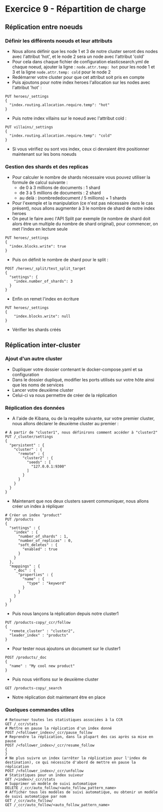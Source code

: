 # Exercice 9 - Répartition de charge

## Réplication entre noeuds

### Définir les différents noeuds et leur attributs

* Nous allons définir que les node 1 et 3 de notre cluster seront des nodes avec l'attribut 'hot', et le node 2 sera un node avec l'attribut 'cold'  
* Pour cela dans chaque fichier de configuration elasticsearch.yml de chaque noeud, ajouter la ligne : `node.attr.temp: hot` pour les node 1 et 3 et la ligne `node.attr.temp: cold` pour le node 2
* Redémarrer votre cluster pour que cet attribut soit pris en compte
* Puis ajoutons pour notre index heroes l'allocation sur les nodes avec l'attribut 'hot' :
```
PUT heroes/_settings
{
  "index.routing.allocation.require.temp": "hot"
}
```
* Puis notre index villains sur le noeud avec l'attribut cold :
```
PUT villains/_settings
{
  "index.routing.allocation.require.temp": "cold"
}
```
* Si vous vérifiez ou sont vos index, ceux ci devraient être positionner maintenant sur les bons noeuds

### Gestion des shards et des replicas

* Pour calculer le nombre de shards nécessaire vous pouvez utiliser la formule de calcul suivante :
    * de 0 à 3 millions de documents : 1 shard
    * de 3 à 5 millions de documents : 2 shard
    * au delà : (nombrededocument / 5 millions) + 1 shards
* Pour l'exemple et la manipulation (ce n'est pas nécessaire dans le cas présent), nous allons augmenter à 3 le nombre de shard de notre index heroes
* On peut le faire avec l'API Split par exemple (le nombre de shard doit alors être un multiple du nombre de shard original), pour commencer, on met l'index en lecture seule
```
PUT heroes/_settings
{
  "index.blocks.write": true
}
```
* Puis on définit le nombre de shard pour le split :
```
POST /heroes/_split/test_split_target
{
  "settings": {
    "index.number_of_shards": 3
  }
}
```
* Enfin on remet l'index en écriture
```
PUT heroes/_settings
{
    "index.blocks.write": null
}
```
* Vérifier les shards créés

## Réplication inter-cluster

### Ajout d'un autre cluster

* Dupliquer votre dossier contenant le docker-compose.yaml et sa configuration
* Dans le dossier dupliqué, modifier les ports utilisés sur votre hôte ainsi que les noms de services
* Lancer votre deuxième cluster
* Celui-ci va nous permettre de créer de la réplication


### Réplication des données

* A l'aide de Kibana, ou de la requête suivante, sur votre premier cluster, nous allons déclarer le deuxième cluster au premier :
```
# À partir de "cluster1", nous définirons comment accéder à "cluster2"
PUT /_cluster/settings
{
  "persistent" : {
    "cluster" : {
      "remote" : {
        "cluster2" : {
          "seeds" : [
            "127.0.0.1:9300"
          ]
        }
      }
    }
  }
}
```
* Maintenant que nos deux clusters savent communiquer, nous allons créer un index à répliquer
```
# Créer un index "product"
PUT /products
{
  "settings" : {
    "index" : {
      "number_of_shards" : 1,
      "number_of_replicas" : 0,
      "soft_deletes" : {
        "enabled" : true      
      }
    }
  },
  "mappings" : {
    "_doc" : {
      "properties" : {
        "name" : {
          "type" : "keyword"
        }
      }
    }
  }
}
```
* Puis nous lançons la réplication depuis notre cluster1
```
PUT /products-copy/_ccr/follow
{
  "remote_cluster" : "cluster2",
  "leader_index" : "products"
}
```
* Pour tester nous ajoutons un document sur le cluster1
```
POST /products/_doc
{
  "name" : "My cool new product"
}
```
* Puis nous vérifions sur le deuxième cluster
```
GET /products-copy/_search
```
* Notre réplication doit maintenant être en place

### Quelques commandes utiles 

```
# Retourner toutes les statistiques associées à la CCR
GET /_ccr/stats
# Mettre en pause la réplication d'un index donné
POST /<follower_index>/_ccr/pause_follow
# Reprendre la réplication, dans la plupart des cas après sa mise en pause
POST /<follower_index>/_ccr/resume_follow
{
}
# Ne plus suivre un index (arrêter la réplication pour l'index de destination), ce qui nécessite d'abord de mettre en pause la réplication 
POST /<follower_index>/_ccr/unfollow
# Statistiques pour un index suiveur
GET /<index>/_ccr/stats
# Supprimer un modèle de suivi automatique
DELETE /_ccr/auto_follow/<auto_follow_pattern_name>
# Afficher tous les modèles de suivi automatique, ou obtenir un modèle de suivi automatique par nom
GET /_ccr/auto_follow/
GET /_ccr/auto_follow/<auto_follow_pattern_name>
```

